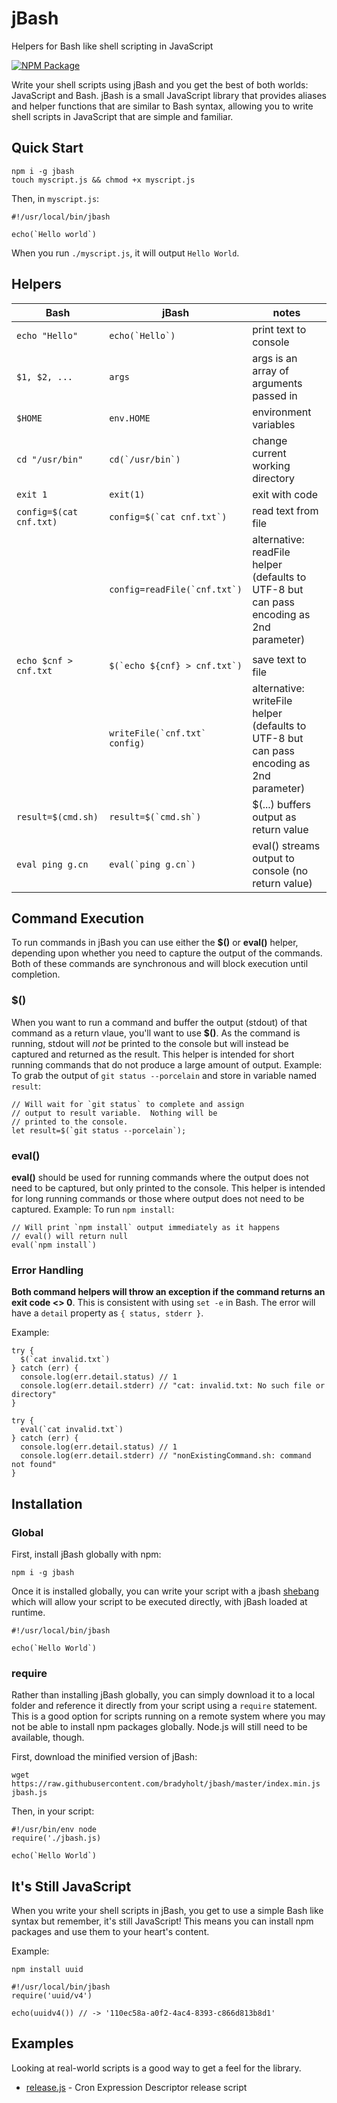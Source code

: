 # jBash

Helpers for Bash like shell scripting in JavaScript

[![NPM Package](https://img.shields.io/npm/v/jbash.svg)](https://www.npmjs.com/package/jbash)

Write your shell scripts using jBash and you get the best of both worlds: JavaScript and Bash.  jBash is a small JavaScript library that provides aliases and helper functions that are similar to Bash syntax, allowing you to write shell scripts in JavaScript that are simple and familiar.

## Quick Start

```
npm i -g jbash
touch myscript.js && chmod +x myscript.js
```

Then, in `myscript.js`:

```
#!/usr/local/bin/jbash

echo(`Hello world`)
```

When you run `./myscript.js`, it will output `Hello World`.

## Helpers

| Bash                      | jBash                            | notes                                   |
|---------------------------|----------------------------------|-----------------------------------------|
| ``echo "Hello"``              | ``echo(`Hello`)``                   | print text to console |
| ``$1, $2, ...``               | ``args``                             | args is an array of arguments passed in |
| ``$HOME``                     | ``env.HOME``                         | environment variables |
| ``cd "/usr/bin"``             | ``cd(`/usr/bin`)``                   | change current working directory |
| ``exit 1``                    | ``exit(1) ``                         | exit with code |
| ``config=$(cat cnf.txt)``  | ``config=$(`cat cnf.txt`)``       | read text from file |
|                           | ``config=readFile(`cnf.txt`)``    | alternative: readFile helper (defaults to UTF-8 but can pass encoding as 2nd parameter) |
|                           |                                  |                                         |
| ``echo $cnf > cnf.txt`` | ``$(`echo ${cnf} > cnf.txt`)`` | save text to file |
|                           | ``writeFile(`cnf.txt` config)``   | alternative: writeFile helper (defaults to UTF-8 but can pass encoding as 2nd parameter) |
| ``result=$(cmd.sh)``      | ``result=$(`cmd.sh`)``          | $(...) buffers output as return value |
| ``eval ping g.cn``  | ``eval(`ping g.cn`)``      | eval() streams output to console (no return value) |

## Command Execution

To run commands in jBash you can use either the **$()** or **eval()** helper, depending upon whether you need to capture the output of the commands.  Both of these commands are synchronous and will block execution until completion.

### $()

When you want to run a command and buffer the output (stdout) of that command as a return vlaue, you'll want to use **$()**.  As the command is running, stdout will _not_ be printed to the console but will instead be captured and returned as the result.  This helper is intended for short running commands that do not produce a large amount of output.  Example: To grab the output of `git status --porcelain` and store in variable named `result`:

```
// Will wait for `git status` to complete and assign
// output to result variable.  Nothing will be
// printed to the console.
let result=$(`git status --porcelain`);
```

### eval()

**eval()** should be used for running commands where the output does not need to be captured, but only printed to the console.  This helper is intended for long running commands or those where output does not need to be captured.  Example: To run `npm install`:

```
// Will print `npm install` output immediately as it happens
// eval() will return null
eval(`npm install`)
```

### Error Handling

 **Both command helpers will throw an exception if the command returns an exit code <> 0**.  This is consistent with using `set -e` in Bash.  The error will have a `detail` property as `{ status, stderr }`.

Example:

```
try {
  $(`cat invalid.txt`)
} catch (err) {
  console.log(err.detail.status) // 1
  console.log(err.detail.stderr) // "cat: invalid.txt: No such file or directory"
}

try {
  eval(`cat invalid.txt`)
} catch (err) {
  console.log(err.detail.status) // 1
  console.log(err.detail.stderr) // "nonExistingCommand.sh: command not found"
}
```

## Installation

### Global

First, install jBash globally with npm:

```
npm i -g jbash
```

Once it is installed globally, you can write your script with a jbash [shebang](https://en.wikipedia.org/wiki/Shebang_(Unix)) which will allow your script to be executed directly, with jBash loaded at runtime.

```
#!/usr/local/bin/jbash

echo(`Hello World`)
```

### require

Rather than installing jBash globally, you can simply download it to a local folder and reference it directly from your script using a `require` statement.  This is a good option for scripts running on a remote system where you may not be able to install npm packages globally.  Node.js will still need to be available, though.

First, download the minified version of jBash:

```
wget https://raw.githubusercontent.com/bradyholt/jbash/master/index.min.js jbash.js
```

Then, in your script:

```
#!/usr/bin/env node
require('./jbash.js)

echo(`Hello World`)
```

## It's Still JavaScript

When you write your shell scripts in jBash, you get to use a simple Bash like syntax but remember, it's still JavaScript!  This means you can install npm packages and use them to your heart's content.

Example:

```
npm install uuid
```

```
#!/usr/local/bin/jbash
require('uuid/v4')

echo(uuidv4()) // -> '110ec58a-a0f2-4ac4-8393-c866d813b8d1'
```

## Examples

Looking at real-world scripts is a good way to get a feel for the library.

- [release.js](https://github.com/bradyholt/cron-expression-descriptor/blob/master/scripts/release.js) - Cron Expression Descriptor release script
